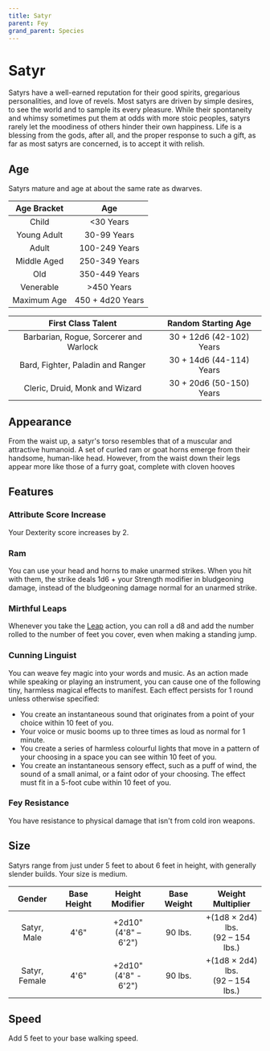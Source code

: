 ```yaml
---
title: Satyr
parent: Fey
grand_parent: Species
---
```


# Satyr
Satyrs have a well-earned reputation for their good spirits, gregarious personalities, and love of revels. Most satyrs are driven by simple desires, to see the world and to sample its every pleasure. While their spontaneity and whimsy sometimes put them at odds with more stoic peoples, satyrs rarely let the moodiness of others hinder their own happiness. Life is a blessing from the gods, after all, and the proper response to such a gift, as far as most satyrs are concerned, is to accept it with relish.

## Age
Satyrs mature and age at about the same rate as dwarves.

| Age Bracket | Age |
|:-----------:|:---:|
| Child       | <30 Years        |
| Young Adult | 30-99 Years      |
| Adult       | 100-249 Years    |
| Middle Aged | 250-349 Years    |
| Old         | 350-449 Years    |
| Venerable   | >450 Years       |
| Maximum Age | 450 + 4d20 Years |

| First Class Talent | Random Starting Age |
|:------------------:|:-------------------:|
| Barbarian, Rogue, Sorcerer and Warlock | 30 + 12d6 (42-102) Years |
| Bard, Fighter, Paladin and Ranger      | 30 + 14d6 (44-114) Years |
| Cleric, Druid, Monk and Wizard         | 30 + 20d6 (50-150) Years 

## Appearance
From the waist up, a satyr's torso resembles that of a muscular and attractive humanoid. A set of curled ram or goat horns emerge from their handsome, human-like head. However, from the waist down their legs appear more like those of a furry goat, complete with cloven hooves

## Features

### Attribute Score Increase
Your Dexterity score increases by 2.

### Ram
You can use your head and horns to make unarmed strikes. When you hit with them, the strike deals 1d6 + your Strength modifier in bludgeoning damage, instead of the bludgeoning damage normal for an unarmed strike.

### Mirthful Leaps
Whenever you take the [Leap](https://stormchaserroleplaying.com/stormchaserRPG/Combat/Moves/Leap/) action, you can roll a d8 and add the number rolled to the number of feet you cover, even when making a standing jump. 

### Cunning Linguist
You can weave fey magic into your words and music. As an action made while speaking or playing an instrument, you can cause one of the following tiny, harmless magical effects to manifest. Each effect persists for 1 round unless otherwise specified:
* You create an instantaneous sound that originates from a point of your choice within 10 feet of you.
* Your voice or music booms up to three times as loud as normal for 1 minute.
* You create a series of harmless colourful lights that move in a pattern of your choosing in a space you can see within 10 feet of you.
* You create an instantaneous sensory effect, such as a puff of wind, the sound of a small animal, or a faint odor of your choosing. The effect must fit in a 5-foot cube within 10 feet of you.

### Fey Resistance
You have resistance to physical damage that isn't from cold iron weapons.

## Size
Satyrs range from just under 5 feet to about 6 feet in height, with generally slender builds. Your size is medium.

| Gender | Base Height | Height Modifier | Base Weight | Weight Multiplier |
|:------:|:-----------:|:---------------:|:-----------:|:-----------------:|
| Satyr, Male   | 4'6" | +2d10"<br>(4'8" – 6'2") | 90 lbs. | +(1d8 × 2d4) lbs.<br>(92 – 154 lbs.) |
| Satyr, Female | 4'6" | +2d10"<br>(4'8" - 6'2") | 90 lbs. | +(1d8 × 2d4) lbs.<br>(92 – 154 lbs.) |

## Speed
Add 5 feet to your base walking speed.
